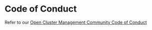# Code of Conduct

Refer to our [Open Cluster Management Community Code of Conduct](https://github.com/open-cluster-management/community/blob/main/CODE_OF_CONDUCT.md)
